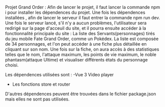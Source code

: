 Projet Grand Order :
Afin de lancer le projet, il faut lancer la commande npm i pour installer les dépendences du projet. Une fois les dépendences installées , afin de lancer le serveur il faut entrer la commande npm run dev.
Une fois le serveur lancé, s'il n'y a aucun problèmes,  l'utilisateur sera redirigé sur la page d'acceuil du site, et il pourra ensuite accéder à la fonctionnalité
principale du site : La liste des Servants(personnages) tirés du jeu mobile Fate Grand Order, comme un Pokédex. La liste est composée de 34 personnages, et l'on peut
accéder à une fiche plus détaillée en cliquant sur son nom. Une fois sur la fiche, on aura accès à des statistiques telles que le nom, l'attaque maximum, les points de
vie maximum, le noble phantasm(attaque Ultime) et visualiser différents états du personnage choisi.

Les dépendences utilisées sont :
  -Vue 3 Video player
  - Les fonctions store et router

D'autres dépendences peuvent être trouvées dans le fichier package.json mais elles ne sont pas utilisées. 
